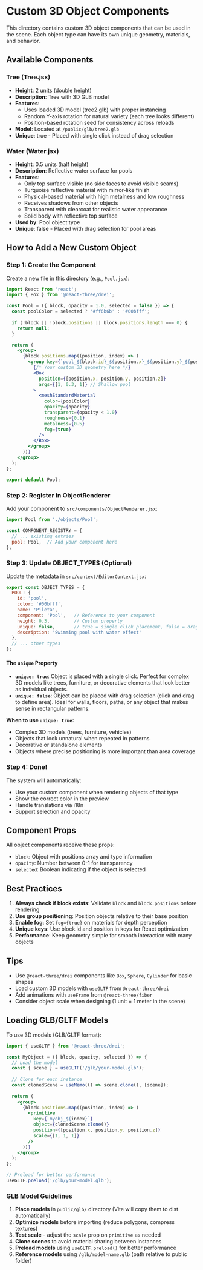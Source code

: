 # Custom 3D Object Components

This directory contains custom 3D object components that can be used in the scene. Each object type can have its own unique geometry, materials, and behavior.

## Available Components

### Tree (Tree.jsx)
- **Height**: 2 units (double height)
- **Description**: Tree with 3D GLB model
- **Features**: 
  - Uses loaded 3D model (tree2.glb) with proper instancing
  - Random Y-axis rotation for natural variety (each tree looks different)
  - Position-based rotation seed for consistency across reloads
- **Model**: Located at `/public/glb/tree2.glb`
- **Unique**: true - Placed with single click instead of drag selection

### Water (Water.jsx)
- **Height**: 0.5 units (half height)
- **Description**: Reflective water surface for pools
- **Features**: 
  - Only top surface visible (no side faces to avoid visible seams)
  - Turquoise reflective material with mirror-like finish
  - Physical-based material with high metalness and low roughness
  - Receives shadows from other objects
  - Transparent with clearcoat for realistic water appearance
  - Solid body with reflective top surface
- **Used by**: Pool object type
- **Unique**: false - Placed with drag selection for pool areas

## How to Add a New Custom Object

### Step 1: Create the Component

Create a new file in this directory (e.g., `Pool.jsx`):

```jsx
import React from 'react';
import { Box } from '@react-three/drei';

const Pool = ({ block, opacity = 1.0, selected = false }) => {
  const poolColor = selected ? '#ff6b6b' : '#00bfff';
  
  if (!block || !block.positions || block.positions.length === 0) {
    return null;
  }

  return (
    <group>
      {block.positions.map((position, index) => (
        <group key={`pool_${block.id}_${position.x}_${position.y}_${position.z}_${index}`}>
          {/* Your custom 3D geometry here */}
          <Box 
            position={[position.x, position.y, position.z]}
            args={[1, 0.3, 1]} // Shallow pool
          >
            <meshStandardMaterial 
              color={poolColor}
              opacity={opacity}
              transparent={opacity < 1.0}
              roughness={0.1}
              metalness={0.5}
              fog={true}
            />
          </Box>
        </group>
      ))}
    </group>
  );
};

export default Pool;
```

### Step 2: Register in ObjectRenderer

Add your component to `src/components/ObjectRenderer.jsx`:

```jsx
import Pool from './objects/Pool';

const COMPONENT_REGISTRY = {
  // ... existing entries
  pool: Pool,  // Add your component here
};
```

### Step 3: Update OBJECT_TYPES (Optional)

Update the metadata in `src/context/EditorContext.jsx`:

```jsx
export const OBJECT_TYPES = {
  POOL: {
    id: 'pool',
    color: '#00bfff',
    name: 'Pileta',
    component: 'Pool',   // Reference to your component
    height: 0.3,         // Custom property
    unique: false,       // true = single click placement, false = drag selection
    description: 'Swimming pool with water effect'
  },
  // ... other types
};
```

#### The `unique` Property

- **`unique: true`**: Object is placed with a single click. Perfect for complex 3D models like trees, furniture, or decorative elements that look better as individual objects.
- **`unique: false`**: Object can be placed with drag selection (click and drag to define area). Ideal for walls, floors, paths, or any object that makes sense in rectangular patterns.

**When to use `unique: true`:**
- Complex 3D models (trees, furniture, vehicles)
- Objects that look unnatural when repeated in patterns
- Decorative or standalone elements
- Objects where precise positioning is more important than area coverage

### Step 4: Done!

The system will automatically:
- Use your custom component when rendering objects of that type
- Show the correct color in the preview
- Handle translations via i18n
- Support selection and opacity

## Component Props

All object components receive these props:

- `block`: Object with positions array and type information
- `opacity`: Number between 0-1 for transparency
- `selected`: Boolean indicating if the object is selected

## Best Practices

1. **Always check if block exists**: Validate `block` and `block.positions` before rendering
2. **Use group positioning**: Position objects relative to their base position
3. **Enable fog**: Set `fog={true}` on materials for depth perception
4. **Unique keys**: Use block.id and position in keys for React optimization
5. **Performance**: Keep geometry simple for smooth interaction with many objects

## Tips

- Use `@react-three/drei` components like `Box`, `Sphere`, `Cylinder` for basic shapes
- Load custom 3D models with `useGLTF` from `@react-three/drei`
- Add animations with `useFrame` from `@react-three/fiber`
- Consider object scale when designing (1 unit = 1 meter in the scene)

## Loading GLB/GLTF Models

To use 3D models (GLB/GLTF format):

```jsx
import { useGLTF } from '@react-three/drei';

const MyObject = ({ block, opacity, selected }) => {
  // Load the model
  const { scene } = useGLTF('/glb/your-model.glb');
  
  // Clone for each instance
  const clonedScene = useMemo(() => scene.clone(), [scene]);
  
  return (
    <group>
      {block.positions.map((position, index) => (
        <primitive
          key={`myobj_${index}`}
          object={clonedScene.clone()}
          position={[position.x, position.y, position.z]}
          scale={[1, 1, 1]}
        />
      ))}
    </group>
  );
};

// Preload for better performance
useGLTF.preload('/glb/your-model.glb');
```

### GLB Model Guidelines

1. **Place models** in `public/glb/` directory (Vite will copy them to dist automatically)
2. **Optimize models** before importing (reduce polygons, compress textures)
3. **Test scale** - adjust the `scale` prop on `primitive` as needed
4. **Clone scenes** to avoid material sharing between instances
5. **Preload models** using `useGLTF.preload()` for better performance
6. **Reference models** using `/glb/model-name.glb` (path relative to public folder)

